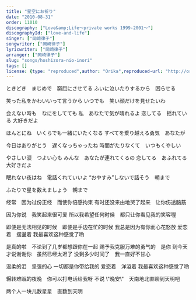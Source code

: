 ```yaml
---
title: "星空にお祈り"
date: "2010-08-31"
order: 11010
discography: ["Love&amp;Life〜private works 1999-2001〜"]
discographyId: ["love-and-life"]
singer: ["岡崎律子"]
songwriter: ["岡崎律子"]
lyricwriter: ["岡崎律子"]
arranger: ["岡崎律子"]
slug: "songs/hoshizora-nio-inori"
tags: []
license: {type: "reproduced",author: "Orika",reproduced-url: "http://orikamushi.myweb.hinet.net/",reproduced-website: "織歌蟲網站"}
---
```


ときどき　まじめで　窮屈にさせてる 
ふいに泣いたりするから　困らせる 

笑った私をかわいいって言うから 
いつでも　笑い顔だけを見せたいわ 

会えない時も　なにをしてても 
私　あなたで気が晴れるよ 
恋してる　揺れている 
大好きだよ 

ほんとにね　いくらでも一緒にいたくなる 
すべてを乗り越える勇気　あなたが

今日はありがとう　遅くなっちゃったね 
時間がたりなくて　いつもくやしい 

やさしい涙　つよい心も 
みんな　あなたが連れてくるの 
恋してる　あふれてる 
大好きだよ 

眠れない夜はね　電話くれていいよ 
“おやすみ”しないで話そう　朝まで 

ふたりで星を数えましょう　朝まで

经常　因为过份正经　而使你倍感拘束 
有时还没来由地哭了起来　让你伤透脑筋 

因为你说　我笑起来很可爱 
所以我希望任何时候　都只让你看见我的笑容喔 

即便是无法相见的时候　即便是手边在忙的时候 
我总是因为有你而心花怒放 
爱恋着　摆盪着 
我最喜欢这种感觉了哟 

是真的啦　不论到了几岁都想跟你在一起 
赐予我克服万难的勇气的　是你
到今天才说谢谢你　虽然已经太迟了 
没剩多少时间了　我一直好不甘心 

温柔的泪　坚强的心 
一切都是你带给我的 
爱恋着　洋溢着 
我最喜欢这种感觉了哟 

辗转难眠的夜晚　你可以打电话给我呀 
不说 \\"晚安\\"　天南地北直聊到天明吧 

两个人一块儿数星星　直数到天明
